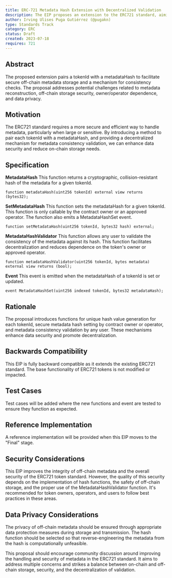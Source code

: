 ```yaml
---
title: ERC-721 Metadata Hash Extension with Decentralized Validation
description: The EIP proposes an extension to the ERC721 standard, aiming to associate each token ID with a cryptographically secure, collision-resistant metadata hash. Additionally, a decentralized mechanism for validating the consistency of off-chain metadata is introduced, improving data security and reducing on-chain storage requirements.
author: Irving Ulises Puga Gutiérrez (@pugakn)
type: Standards Track
category: ERC
status: Draft
created: 2023-07-18
requires: 721
---
```



## Abstract
The proposed extension pairs a tokenId with a metadataHash to facilitate secure off-chain metadata storage and a mechanism for consistency checks. The proposal addresses potential challenges related to metadata reconstruction, off-chain storage security, owner/operator dependence, and data privacy.

## Motivation
The ERC721 standard requires a more secure and efficient way to handle metadata, particularly when large or sensitive. By introducing a method to pair each tokenId with a metadataHash, and providing a decentralized mechanism for metadata consistency validation, we can enhance data security and reduce on-chain storage needs.

## Specification
**MetadataHash**
This function returns a cryptographic, collision-resistant hash of the metadata for a given tokenId.

```solidity
function metadataHash(uint256 tokenId) external view returns (bytes32);
```

**SetMetadataHash**
This function sets the metadataHash for a given tokenId. This function is only callable by the contract owner or an approved operator. The function also emits a MetadataHashSet event.

```solidity
function setMetadataHash(uint256 tokenId, bytes32 hash) external;
```

**MetadataHashValidator**
This function allows any user to validate the consistency of the metadata against its hash. This function facilitates decentralization and reduces dependence on the token's owner or approved operator.

```solidity
function metadataHashValidator(uint256 tokenId, bytes metadata) external view returns (bool);
```

**Event**
This event is emitted when the metadataHash of a tokenId is set or updated.

```solidity
event MetadataHashSet(uint256 indexed tokenId, bytes32 metadataHash);
```

## Rationale
The proposal introduces functions for unique hash value generation for each tokenId, secure metadata hash setting by contract owner or operator, and metadata consistency validation by any user. These mechanisms enhance data security and promote decentralization.

## Backwards Compatibility
This EIP is fully backward compatible as it extends the existing ERC721 standard. The base functionality of ERC721 tokens is not modified or impacted.

## Test Cases
Test cases will be added where the new functions and event are tested to ensure they function as expected.

## Reference Implementation
A reference implementation will be provided when this EIP moves to the "Final" stage.

## Security Considerations
This EIP improves the integrity of off-chain metadata and the overall security of the ERC721 token standard. However, the quality of this security depends on the implementation of hash functions, the safety of off-chain storage, and the proper use of the MetadataHashValidator function. It's recommended for token owners, operators, and users to follow best practices in these areas.

## Data Privacy Considerations
The privacy of off-chain metadata should be ensured through appropriate data protection measures during storage and transmission. The hash function should be selected so that reverse-engineering the metadata from the hash is computationally unfeasible.

This proposal should encourage community discussion around improving the handling and security of metadata in the ERC721 standard. It aims to address multiple concerns and strikes a balance between on-chain and off-chain storage, security, and the decentralization of validation.
